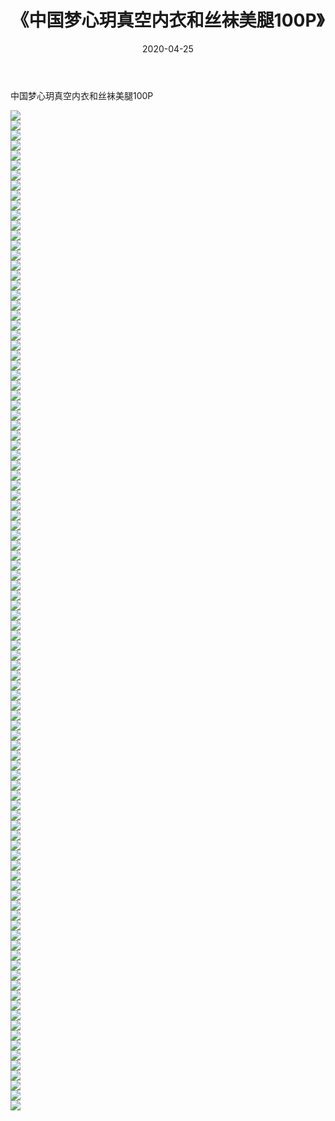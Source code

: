 ﻿---
layout: post
title:  《中国梦心玥真空内衣和丝袜美腿100P》
date:   2020-04-25
img: http://pic.660000.xyz/1:/性感/2020/中国梦心玥真空内衣和丝袜美腿100P/000.jpg
categories: [美女, 清纯, 唯美]
---

中国梦心玥真空内衣和丝袜美腿100P

  ![](http://pic.660000.xyz/1:/性感/2020/中国梦心玥真空内衣和丝袜美腿100P/001.jpg) <br> ![](http://pic.660000.xyz/1:/性感/2020/中国梦心玥真空内衣和丝袜美腿100P/002.jpg) <br> ![](http://pic.660000.xyz/1:/性感/2020/中国梦心玥真空内衣和丝袜美腿100P/003.jpg) <br> ![](http://pic.660000.xyz/1:/性感/2020/中国梦心玥真空内衣和丝袜美腿100P/004.jpg) <br> ![](http://pic.660000.xyz/1:/性感/2020/中国梦心玥真空内衣和丝袜美腿100P/005.jpg) <br> ![](http://pic.660000.xyz/1:/性感/2020/中国梦心玥真空内衣和丝袜美腿100P/006.jpg) <br> ![](http://pic.660000.xyz/1:/性感/2020/中国梦心玥真空内衣和丝袜美腿100P/007.jpg) <br> ![](http://pic.660000.xyz/1:/性感/2020/中国梦心玥真空内衣和丝袜美腿100P/008.jpg) <br> ![](http://pic.660000.xyz/1:/性感/2020/中国梦心玥真空内衣和丝袜美腿100P/009.jpg) <br> ![](http://pic.660000.xyz/1:/性感/2020/中国梦心玥真空内衣和丝袜美腿100P/010.jpg) <br> ![](http://pic.660000.xyz/1:/性感/2020/中国梦心玥真空内衣和丝袜美腿100P/011.jpg) <br> ![](http://pic.660000.xyz/1:/性感/2020/中国梦心玥真空内衣和丝袜美腿100P/012.jpg) <br> ![](http://pic.660000.xyz/1:/性感/2020/中国梦心玥真空内衣和丝袜美腿100P/013.jpg) <br> ![](http://pic.660000.xyz/1:/性感/2020/中国梦心玥真空内衣和丝袜美腿100P/014.jpg) <br> ![](http://pic.660000.xyz/1:/性感/2020/中国梦心玥真空内衣和丝袜美腿100P/015.jpg) <br> ![](http://pic.660000.xyz/1:/性感/2020/中国梦心玥真空内衣和丝袜美腿100P/016.jpg) <br> ![](http://pic.660000.xyz/1:/性感/2020/中国梦心玥真空内衣和丝袜美腿100P/017.jpg) <br> ![](http://pic.660000.xyz/1:/性感/2020/中国梦心玥真空内衣和丝袜美腿100P/018.jpg) <br> ![](http://pic.660000.xyz/1:/性感/2020/中国梦心玥真空内衣和丝袜美腿100P/019.jpg) <br> ![](http://pic.660000.xyz/1:/性感/2020/中国梦心玥真空内衣和丝袜美腿100P/020.jpg) <br> ![](http://pic.660000.xyz/1:/性感/2020/中国梦心玥真空内衣和丝袜美腿100P/021.jpg) <br> ![](http://pic.660000.xyz/1:/性感/2020/中国梦心玥真空内衣和丝袜美腿100P/022.jpg) <br> ![](http://pic.660000.xyz/1:/性感/2020/中国梦心玥真空内衣和丝袜美腿100P/023.jpg) <br> ![](http://pic.660000.xyz/1:/性感/2020/中国梦心玥真空内衣和丝袜美腿100P/024.jpg) <br> ![](http://pic.660000.xyz/1:/性感/2020/中国梦心玥真空内衣和丝袜美腿100P/025.jpg) <br> ![](http://pic.660000.xyz/1:/性感/2020/中国梦心玥真空内衣和丝袜美腿100P/026.jpg) <br> ![](http://pic.660000.xyz/1:/性感/2020/中国梦心玥真空内衣和丝袜美腿100P/027.jpg) <br> ![](http://pic.660000.xyz/1:/性感/2020/中国梦心玥真空内衣和丝袜美腿100P/028.jpg) <br> ![](http://pic.660000.xyz/1:/性感/2020/中国梦心玥真空内衣和丝袜美腿100P/029.jpg) <br> ![](http://pic.660000.xyz/1:/性感/2020/中国梦心玥真空内衣和丝袜美腿100P/030.jpg) <br> ![](http://pic.660000.xyz/1:/性感/2020/中国梦心玥真空内衣和丝袜美腿100P/031.jpg) <br> ![](http://pic.660000.xyz/1:/性感/2020/中国梦心玥真空内衣和丝袜美腿100P/032.jpg) <br> ![](http://pic.660000.xyz/1:/性感/2020/中国梦心玥真空内衣和丝袜美腿100P/033.jpg) <br> ![](http://pic.660000.xyz/1:/性感/2020/中国梦心玥真空内衣和丝袜美腿100P/034.jpg) <br> ![](http://pic.660000.xyz/1:/性感/2020/中国梦心玥真空内衣和丝袜美腿100P/035.jpg) <br> ![](http://pic.660000.xyz/1:/性感/2020/中国梦心玥真空内衣和丝袜美腿100P/036.jpg) <br> ![](http://pic.660000.xyz/1:/性感/2020/中国梦心玥真空内衣和丝袜美腿100P/037.jpg) <br> ![](http://pic.660000.xyz/1:/性感/2020/中国梦心玥真空内衣和丝袜美腿100P/038.jpg) <br> ![](http://pic.660000.xyz/1:/性感/2020/中国梦心玥真空内衣和丝袜美腿100P/039.jpg) <br> ![](http://pic.660000.xyz/1:/性感/2020/中国梦心玥真空内衣和丝袜美腿100P/040.jpg) <br> ![](http://pic.660000.xyz/1:/性感/2020/中国梦心玥真空内衣和丝袜美腿100P/041.jpg) <br> ![](http://pic.660000.xyz/1:/性感/2020/中国梦心玥真空内衣和丝袜美腿100P/042.jpg) <br> ![](http://pic.660000.xyz/1:/性感/2020/中国梦心玥真空内衣和丝袜美腿100P/043.jpg) <br> ![](http://pic.660000.xyz/1:/性感/2020/中国梦心玥真空内衣和丝袜美腿100P/044.jpg) <br> ![](http://pic.660000.xyz/1:/性感/2020/中国梦心玥真空内衣和丝袜美腿100P/045.jpg) <br> ![](http://pic.660000.xyz/1:/性感/2020/中国梦心玥真空内衣和丝袜美腿100P/046.jpg) <br> ![](http://pic.660000.xyz/1:/性感/2020/中国梦心玥真空内衣和丝袜美腿100P/047.jpg) <br> ![](http://pic.660000.xyz/1:/性感/2020/中国梦心玥真空内衣和丝袜美腿100P/048.jpg) <br> ![](http://pic.660000.xyz/1:/性感/2020/中国梦心玥真空内衣和丝袜美腿100P/049.jpg) <br> ![](http://pic.660000.xyz/1:/性感/2020/中国梦心玥真空内衣和丝袜美腿100P/050.jpg) <br> ![](http://pic.660000.xyz/1:/性感/2020/中国梦心玥真空内衣和丝袜美腿100P/051.jpg) <br> ![](http://pic.660000.xyz/1:/性感/2020/中国梦心玥真空内衣和丝袜美腿100P/052.jpg) <br> ![](http://pic.660000.xyz/1:/性感/2020/中国梦心玥真空内衣和丝袜美腿100P/053.jpg) <br> ![](http://pic.660000.xyz/1:/性感/2020/中国梦心玥真空内衣和丝袜美腿100P/054.jpg) <br> ![](http://pic.660000.xyz/1:/性感/2020/中国梦心玥真空内衣和丝袜美腿100P/055.jpg) <br> ![](http://pic.660000.xyz/1:/性感/2020/中国梦心玥真空内衣和丝袜美腿100P/056.jpg) <br> ![](http://pic.660000.xyz/1:/性感/2020/中国梦心玥真空内衣和丝袜美腿100P/057.jpg) <br> ![](http://pic.660000.xyz/1:/性感/2020/中国梦心玥真空内衣和丝袜美腿100P/058.jpg) <br> ![](http://pic.660000.xyz/1:/性感/2020/中国梦心玥真空内衣和丝袜美腿100P/059.jpg) <br> ![](http://pic.660000.xyz/1:/性感/2020/中国梦心玥真空内衣和丝袜美腿100P/060.jpg) <br> ![](http://pic.660000.xyz/1:/性感/2020/中国梦心玥真空内衣和丝袜美腿100P/061.jpg) <br> ![](http://pic.660000.xyz/1:/性感/2020/中国梦心玥真空内衣和丝袜美腿100P/062.jpg) <br> ![](http://pic.660000.xyz/1:/性感/2020/中国梦心玥真空内衣和丝袜美腿100P/063.jpg) <br> ![](http://pic.660000.xyz/1:/性感/2020/中国梦心玥真空内衣和丝袜美腿100P/064.jpg) <br> ![](http://pic.660000.xyz/1:/性感/2020/中国梦心玥真空内衣和丝袜美腿100P/065.jpg) <br> ![](http://pic.660000.xyz/1:/性感/2020/中国梦心玥真空内衣和丝袜美腿100P/066.jpg) <br> ![](http://pic.660000.xyz/1:/性感/2020/中国梦心玥真空内衣和丝袜美腿100P/067.jpg) <br> ![](http://pic.660000.xyz/1:/性感/2020/中国梦心玥真空内衣和丝袜美腿100P/068.jpg) <br> ![](http://pic.660000.xyz/1:/性感/2020/中国梦心玥真空内衣和丝袜美腿100P/069.jpg) <br> ![](http://pic.660000.xyz/1:/性感/2020/中国梦心玥真空内衣和丝袜美腿100P/070.jpg) <br> ![](http://pic.660000.xyz/1:/性感/2020/中国梦心玥真空内衣和丝袜美腿100P/071.jpg) <br> ![](http://pic.660000.xyz/1:/性感/2020/中国梦心玥真空内衣和丝袜美腿100P/072.jpg) <br> ![](http://pic.660000.xyz/1:/性感/2020/中国梦心玥真空内衣和丝袜美腿100P/073.jpg) <br> ![](http://pic.660000.xyz/1:/性感/2020/中国梦心玥真空内衣和丝袜美腿100P/074.jpg) <br> ![](http://pic.660000.xyz/1:/性感/2020/中国梦心玥真空内衣和丝袜美腿100P/075.jpg) <br> ![](http://pic.660000.xyz/1:/性感/2020/中国梦心玥真空内衣和丝袜美腿100P/076.jpg) <br> ![](http://pic.660000.xyz/1:/性感/2020/中国梦心玥真空内衣和丝袜美腿100P/077.jpg) <br> ![](http://pic.660000.xyz/1:/性感/2020/中国梦心玥真空内衣和丝袜美腿100P/078.jpg) <br> ![](http://pic.660000.xyz/1:/性感/2020/中国梦心玥真空内衣和丝袜美腿100P/079.jpg) <br> ![](http://pic.660000.xyz/1:/性感/2020/中国梦心玥真空内衣和丝袜美腿100P/080.jpg) <br> ![](http://pic.660000.xyz/1:/性感/2020/中国梦心玥真空内衣和丝袜美腿100P/081.jpg) <br> ![](http://pic.660000.xyz/1:/性感/2020/中国梦心玥真空内衣和丝袜美腿100P/082.jpg) <br> ![](http://pic.660000.xyz/1:/性感/2020/中国梦心玥真空内衣和丝袜美腿100P/083.jpg) <br> ![](http://pic.660000.xyz/1:/性感/2020/中国梦心玥真空内衣和丝袜美腿100P/084.jpg) <br> ![](http://pic.660000.xyz/1:/性感/2020/中国梦心玥真空内衣和丝袜美腿100P/085.jpg) <br> ![](http://pic.660000.xyz/1:/性感/2020/中国梦心玥真空内衣和丝袜美腿100P/086.jpg) <br> ![](http://pic.660000.xyz/1:/性感/2020/中国梦心玥真空内衣和丝袜美腿100P/087.jpg) <br> ![](http://pic.660000.xyz/1:/性感/2020/中国梦心玥真空内衣和丝袜美腿100P/088.jpg) <br> ![](http://pic.660000.xyz/1:/性感/2020/中国梦心玥真空内衣和丝袜美腿100P/089.jpg) <br> ![](http://pic.660000.xyz/1:/性感/2020/中国梦心玥真空内衣和丝袜美腿100P/090.jpg) <br> ![](http://pic.660000.xyz/1:/性感/2020/中国梦心玥真空内衣和丝袜美腿100P/091.jpg) <br> ![](http://pic.660000.xyz/1:/性感/2020/中国梦心玥真空内衣和丝袜美腿100P/092.jpg) <br> ![](http://pic.660000.xyz/1:/性感/2020/中国梦心玥真空内衣和丝袜美腿100P/093.jpg) <br> ![](http://pic.660000.xyz/1:/性感/2020/中国梦心玥真空内衣和丝袜美腿100P/094.jpg) <br> ![](http://pic.660000.xyz/1:/性感/2020/中国梦心玥真空内衣和丝袜美腿100P/095.jpg) <br> ![](http://pic.660000.xyz/1:/性感/2020/中国梦心玥真空内衣和丝袜美腿100P/096.jpg) <br> ![](http://pic.660000.xyz/1:/性感/2020/中国梦心玥真空内衣和丝袜美腿100P/097.jpg) <br> ![](http://pic.660000.xyz/1:/性感/2020/中国梦心玥真空内衣和丝袜美腿100P/098.jpg) <br> ![](http://pic.660000.xyz/1:/性感/2020/中国梦心玥真空内衣和丝袜美腿100P/099.jpg) <br> ![](http://pic.660000.xyz/1:/性感/2020/中国梦心玥真空内衣和丝袜美腿100P/100.jpg) <br>